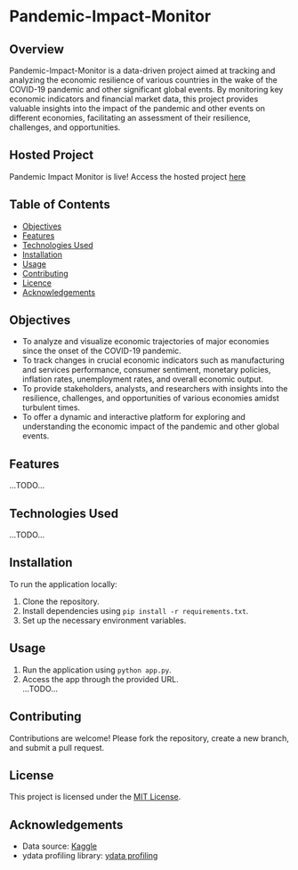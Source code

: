 # Pandemic-Impact-Monitor

## Overview
Pandemic-Impact-Monitor is a data-driven project aimed at tracking and analyzing the economic resilience of various countries in the wake of the COVID-19 pandemic and other significant global events. By monitoring key economic indicators and financial market data, this project provides valuable insights into the impact of the pandemic and other events on different economies, facilitating an assessment of their resilience, challenges, and opportunities.<br/>

## Hosted Project
Pandemic Impact Monitor is live! Access the hosted project [here](https://pandemic-impact-monitor.onrender.com/)<br/>


## Table of Contents
- [Objectives](#objectives)
- [Features](#features)
- [Technologies Used](#technologies-used)
- [Installation](#installation)
- [Usage](#usage)
- [Contributing](#contributing)
- [Licence](#licence)
- [Acknowledgements](#acknowledgments)

## Objectives
- To analyze and visualize economic trajectories of major economies since the onset of the COVID-19 pandemic.
- To track changes in crucial economic indicators such as manufacturing and services performance, consumer sentiment, monetary policies, inflation rates, unemployment rates, and overall economic output.
- To provide stakeholders, analysts, and researchers with insights into the resilience, challenges, and opportunities of various economies amidst turbulent times.
- To offer a dynamic and interactive platform for exploring and understanding the economic impact of the pandemic and other global events.

## Features
...TODO...

## Technologies Used
...TODO...

## Installation
To run the application locally:
1. Clone the repository.
2. Install dependencies using `pip install -r requirements.txt`.
3. Set up the necessary environment variables.

## Usage
1. Run the application using `python app.py`.
2. Access the app through the provided URL.<br/>
...TODO...

## Contributing
Contributions are welcome! Please fork the repository, create a new branch, and submit a pull request.

## License

This project is licensed under the [MIT License](https://opensource.org/licenses/MIT).

## Acknowledgements

- Data source: [Kaggle](https://www.kaggle.com/datasets/keneticenergy/economic-data-life-after-covid/data)
- ydata profiling library: [ydata profiling](https://docs.profiling.ydata.ai/latest/)

